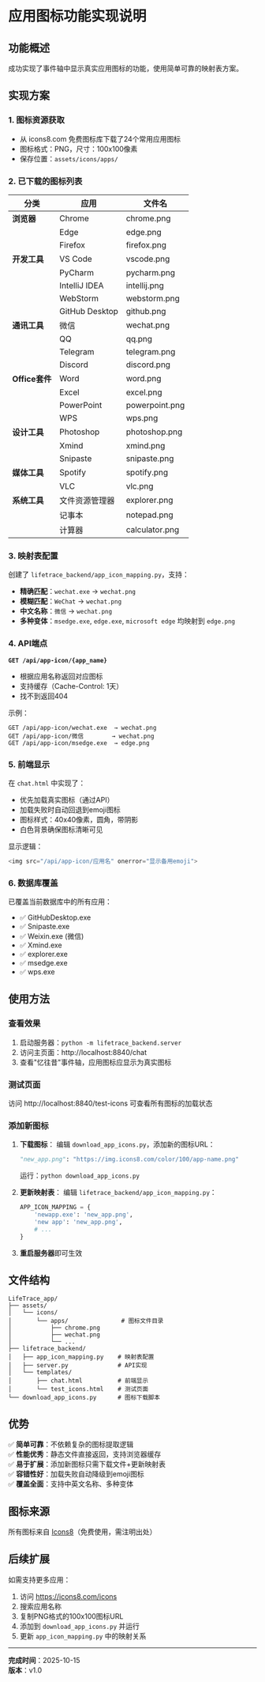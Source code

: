 # 应用图标功能实现说明

## 功能概述

成功实现了事件轴中显示真实应用图标的功能，使用简单可靠的映射表方案。

## 实现方案

### 1. 图标资源获取
- 从 icons8.com 免费图标库下载了24个常用应用图标
- 图标格式：PNG，尺寸：100x100像素
- 保存位置：`assets/icons/apps/`

### 2. 已下载的图标列表

| 分类 | 应用 | 文件名 |
|------|------|--------|
| **浏览器** | Chrome | chrome.png |
| | Edge | edge.png |
| | Firefox | firefox.png |
| **开发工具** | VS Code | vscode.png |
| | PyCharm | pycharm.png |
| | IntelliJ IDEA | intellij.png |
| | WebStorm | webstorm.png |
| | GitHub Desktop | github.png |
| **通讯工具** | 微信 | wechat.png |
| | QQ | qq.png |
| | Telegram | telegram.png |
| | Discord | discord.png |
| **Office套件** | Word | word.png |
| | Excel | excel.png |
| | PowerPoint | powerpoint.png |
| | WPS | wps.png |
| **设计工具** | Photoshop | photoshop.png |
| | Xmind | xmind.png |
| | Snipaste | snipaste.png |
| **媒体工具** | Spotify | spotify.png |
| | VLC | vlc.png |
| **系统工具** | 文件资源管理器 | explorer.png |
| | 记事本 | notepad.png |
| | 计算器 | calculator.png |

### 3. 映射表配置

创建了 `lifetrace_backend/app_icon_mapping.py`，支持：
- **精确匹配**：`wechat.exe` → `wechat.png`
- **模糊匹配**：`WeChat` → `wechat.png`
- **中文名称**：`微信` → `wechat.png`
- **多种变体**：`msedge.exe`, `edge.exe`, `microsoft edge` 均映射到 `edge.png`

### 4. API端点

**`GET /api/app-icon/{app_name}`**
- 根据应用名称返回对应图标
- 支持缓存（Cache-Control: 1天）
- 找不到返回404

示例：
```
GET /api/app-icon/wechat.exe  → wechat.png
GET /api/app-icon/微信        → wechat.png
GET /api/app-icon/msedge.exe  → edge.png
```

### 5. 前端显示

在 `chat.html` 中实现了：
- 优先加载真实图标（通过API）
- 加载失败时自动回退到emoji图标
- 图标样式：40x40像素，圆角，带阴影
- 白色背景确保图标清晰可见

显示逻辑：
```javascript
<img src="/api/app-icon/应用名" onerror="显示备用emoji">
```

### 6. 数据库覆盖

已覆盖当前数据库中的所有应用：
- ✅ GitHubDesktop.exe
- ✅ Snipaste.exe
- ✅ Weixin.exe (微信)
- ✅ Xmind.exe
- ✅ explorer.exe
- ✅ msedge.exe
- ✅ wps.exe

## 使用方法

### 查看效果
1. 启动服务器：`python -m lifetrace_backend.server`
2. 访问主页面：http://localhost:8840/chat
3. 查看"忆往昔"事件轴，应用图标应显示为真实图标

### 测试页面
访问 http://localhost:8840/test-icons 可查看所有图标的加载状态

### 添加新图标

1. **下载图标**：
   编辑 `download_app_icons.py`，添加新的图标URL：
   ```python
   "new_app.png": "https://img.icons8.com/color/100/app-name.png"
   ```
   运行：`python download_app_icons.py`

2. **更新映射表**：
   编辑 `lifetrace_backend/app_icon_mapping.py`：
   ```python
   APP_ICON_MAPPING = {
       'newapp.exe': 'new_app.png',
       'new app': 'new_app.png',
       # ...
   }
   ```

3. **重启服务器**即可生效

## 文件结构

```
LifeTrace_app/
├── assets/
│   └── icons/
│       └── apps/               # 图标文件目录
│           ├── chrome.png
│           ├── wechat.png
│           └── ...
├── lifetrace_backend/
│   ├── app_icon_mapping.py    # 映射表配置
│   ├── server.py              # API实现
│   └── templates/
│       ├── chat.html          # 前端显示
│       └── test_icons.html    # 测试页面
└── download_app_icons.py      # 图标下载脚本
```

## 优势

✅ **简单可靠**：不依赖复杂的图标提取逻辑  
✅ **性能优秀**：静态文件直接返回，支持浏览器缓存  
✅ **易于扩展**：添加新图标只需下载文件+更新映射表  
✅ **容错性好**：加载失败自动降级到emoji图标  
✅ **覆盖全面**：支持中英文名称、多种变体  

## 图标来源

所有图标来自 [Icons8](https://icons8.com/)（免费使用，需注明出处）

## 后续扩展

如需支持更多应用：
1. 访问 https://icons8.com/icons
2. 搜索应用名称
3. 复制PNG格式的100x100图标URL
4. 添加到 `download_app_icons.py` 并运行
5. 更新 `app_icon_mapping.py` 中的映射关系

---

**完成时间**：2025-10-15  
**版本**：v1.0

